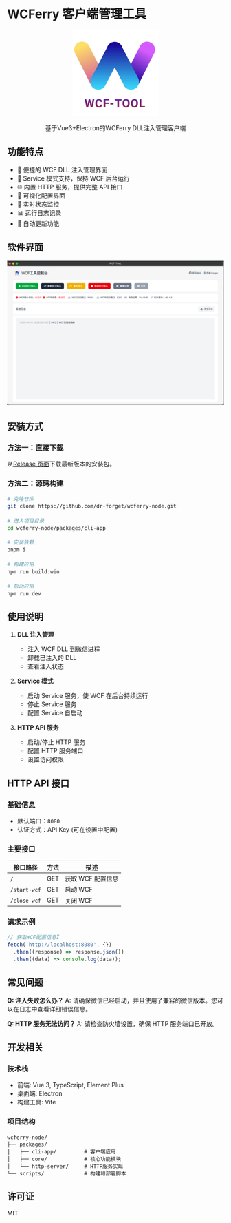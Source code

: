 # WCFerry 客户端管理工具

<p align="center">
  <img src="../../qrcode/wcf-tool.png" width="200" alt="WCFerry Logo">
</p>

<p align="center">基于Vue3+Electron的WCFerry DLL注入管理客户端</p>

## 功能特点

- 🚀 便捷的 WCF DLL 注入管理界面
- 🔄 Service 模式支持，保持 WCF 后台运行
- 🌐 内置 HTTP 服务，提供完整 API 接口
- 🔧 可视化配置界面
- 🔔 实时状态监控
- 📊 运行日志记录
- 🔄 自动更新功能

## 软件界面

![软件界面预览](../../qrcode/cli-app.png)

## 安装方式

### 方法一：直接下载

从[Release 页面](https://github.com/dr-forget/wcferry-node/releases)下载最新版本的安装包。

### 方法二：源码构建

```bash
# 克隆仓库
git clone https://github.com/dr-forget/wcferry-node.git

# 进入项目目录
cd wcferry-node/packages/cli-app

# 安装依赖
pnpm i

# 构建应用
npm run build:win

# 启动应用
npm run dev
```

## 使用说明

1. **DLL 注入管理**

   - 注入 WCF DLL 到微信进程
   - 卸载已注入的 DLL
   - 查看注入状态

2. **Service 模式**

   - 启动 Service 服务，使 WCF 在后台持续运行
   - 停止 Service 服务
   - 配置 Service 自启动

3. **HTTP API 服务**
   - 启动/停止 HTTP 服务
   - 配置 HTTP 服务端口
   - 设置访问权限

## HTTP API 接口

### 基础信息

- 默认端口：`8080`
- 认证方式：API Key (可在设置中配置)

### 主要接口

| 接口路径     | 方法 | 描述              |
| ------------ | ---- | ----------------- |
| `/`          | GET  | 获取 WCF 配置信息 |
| `/start-wcf` | GET  | 启动 WCF          |
| `/close-wcf` | GET  | 关闭 WCF          |

### 请求示例

```javascript
// 获取WCF配置信息Ï
fetch('http://localhost:8080', {})
  .then((response) => response.json())
  .then((data) => console.log(data));
```

## 常见问题

**Q: 注入失败怎么办？**
A: 请确保微信已经启动，并且使用了兼容的微信版本。您可以在日志中查看详细错误信息。

**Q: HTTP 服务无法访问？**
A: 请检查防火墙设置，确保 HTTP 服务端口已开放。

## 开发相关

### 技术栈

- 前端: Vue 3, TypeScript, Element Plus
- 桌面端: Electron
- 构建工具: Vite

### 项目结构

```
wcferry-node/
├── packages/
│   ├── cli-app/         # 客户端应用
│   ├── core/            # 核心功能模块
│   └── http-server/     # HTTP服务实现
└── scripts/             # 构建和部署脚本
```

## 许可证

MIT
